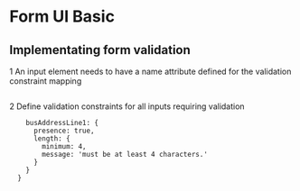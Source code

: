 # Form UI Basic

## Implementating form validation

1 An input element needs to have a name attribute defined for the validation constraint mapping

```<input type="text"id="busAddressLine1" name="busAddressLine1" placeholder="Stree Address" />

```

2 Define validation constraints for all inputs requiring validation

```const constraints = {
    busAddressLine1: {
      presence: true,
      length: {
        minimum: 4,
        message: 'must be at least 4 characters.'
      }
    }
  }
```
